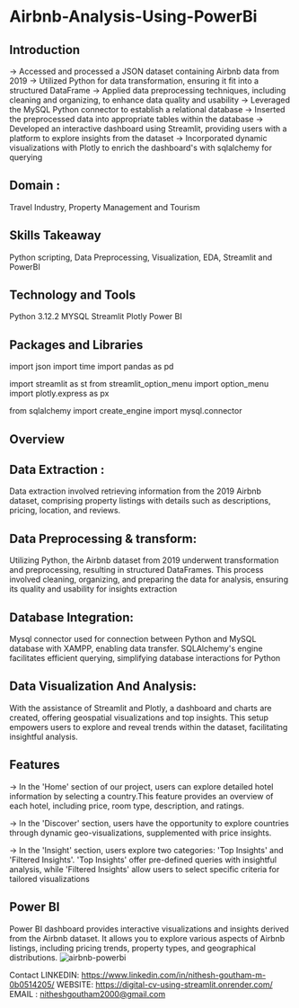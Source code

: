 # Airbnb-Analysis-Using-PowerBi

## Introduction

-> Accessed and processed a JSON dataset containing Airbnb data from 2019
-> Utilized Python for data transformation, ensuring it fit into a structured DataFrame
-> Applied data preprocessing techniques, including cleaning and organizing, to enhance data quality and usability
-> Leveraged the MySQL Python connector to establish a relational database
-> Inserted the preprocessed data into appropriate tables within the database
-> Developed an interactive dashboard using Streamlit, providing users with a platform to explore insights from the dataset
-> Incorporated dynamic visualizations with Plotly to enrich the dashboard's with sqlalchemy for querying

## Domain : 

Travel Industry, Property Management and Tourism

## Skills Takeaway

Python scripting, Data Preprocessing, Visualization, EDA, Streamlit and PowerBI

## Technology and Tools

Python 3.12.2
MYSQL
Streamlit
Plotly
Power BI

## Packages and Libraries

import json
import time
import pandas as pd

import streamlit as st
from streamlit_option_menu import option_menu
import plotly.express as px

from sqlalchemy import create_engine
import mysql.connector

## Overview

## Data Extraction :

Data extraction involved retrieving information from the 2019 Airbnb dataset, comprising property listings with details such as descriptions, pricing, location, and reviews.

## Data Preprocessing & transform:

Utilizing Python, the Airbnb dataset from 2019 underwent transformation and preprocessing, resulting in structured DataFrames. This process involved cleaning, organizing, and preparing the data for analysis, ensuring its quality and usability for insights extraction

## Database Integration:

Mysql connector used for connection between Python and MySQL database with XAMPP, enabling data transfer. SQLAlchemy's engine facilitates efficient querying, simplifying database interactions for Python

## Data Visualization And Analysis:

With the assistance of Streamlit and Plotly, a dashboard and charts are created, offering geospatial visualizations and top insights. This setup empowers users to explore and reveal trends within the dataset, facilitating insightful analysis.

## Features

-> In the 'Home' section of our project, users can explore detailed hotel information by selecting a country.This feature provides an overview of each hotel, including price, room type, description, and ratings.

-> In the 'Discover' section, users have the opportunity to explore countries through dynamic geo-visualizations, supplemented with price insights. 

-> In the 'Insight' section, users explore two categories: 'Top Insights' and 'Filtered Insights'. 'Top Insights' offer pre-defined queries with insightful analysis, while 'Filtered Insights' allow users to select specific criteria for tailored visualizations

## Power BI

Power BI dashboard provides interactive visualizations and insights derived from the Airbnb dataset. It allows you to explore various aspects of Airbnb listings, including pricing trends, property types, and geographical distributions.
![airbnb-powerbi](https://github.com/user-attachments/assets/297feb38-05cd-4edc-8a4d-6072c703f4e2)


Contact
LINKEDIN: https://www.linkedin.com/in/nithesh-goutham-m-0b0514205/
WEBSITE: https://digital-cv-using-streamlit.onrender.com/
EMAIL : nitheshgoutham2000@gmail.com

